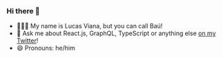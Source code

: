### Hi there 👋

- 👨🏻‍💻 My name is Lucas Viana, but you can call Baú!
- 💬 Ask me about React.js, GraphQL, TypeScript or anything else [on my Twitter](https://twitter.com/mechamobau)!
- 😄 Pronouns: he/him
<!--
**mechamobau/mechamobau** is a ✨ _special_ ✨ repository because its `README.md` (this file) appears on your GitHub profile.

Here are some ideas to get you started:

- 🔭 I’m currently working on ...
- 🌱 I’m currently learning ...
- 👯 I’m looking to collaborate on ...
- 🤔 I’m looking for help with ...
- 💬 Ask me about ...
- 📫 How to reach me: ...
- 😄 Pronouns: ...
- ⚡ Fun fact: ...
-->
